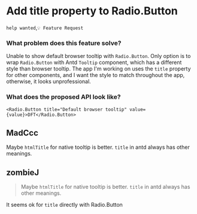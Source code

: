 # Add title property to Radio.Button

`help wanted`,`💡 Feature Request`

### What problem does this feature solve?

Unable to show default browser tooltip with `Radio.Button`. Only option is to wrap `Radio.Button` with Antd `Tooltip` component, which has a different style than browser tooltip. The app I'm working on uses the `title` property for other components, and I want the style to match throughout the app, otherwise, it looks unprofessional.

### What does the proposed API look like?

`<Radio.Button title="Default browser tooltip" value={value}>DFT</Radio.Button>`

<!-- generated by ant-design-issue-helper. DO NOT REMOVE -->

## MadCcc

Maybe `htmlTitle` for native tooltip is better. `title` in antd always has other meanings.

## zombieJ

> Maybe `htmlTitle` for native tooltip is better. `title` in antd always has other meanings.

It seems ok for `title` directly with Radio.Button

